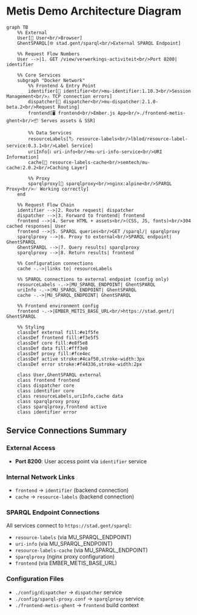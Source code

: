 # Metis Demo Architecture Diagram

```mermaid
graph TB
    %% External
    User[👤 User<br/>Browser]
    GhentSPARQL[🌐 stad.gent/sparql<br/>External SPARQL Endpoint]
    
    %% Request Flow Numbers
    User -->|1. GET /view/verwerkings-activiteit<br/>Port 8200| identifier
    
    %% Core Services
    subgraph "Docker Network"
        %% Frontend & Entry Point
        identifier[🔑 identifier<br/>mu-identifier:1.10.3<br/>Session Management<br/>⚠️ TCP connection errors]
        dispatcher[🚦 dispatcher<br/>mu-dispatcher:2.1.0-beta.2<br/>Request Routing]
        frontend[🖥️ frontend<br/>Ember.js App<br/>./frontend-metis-ghent<br/>📦 Serves assets & SSR]
        
        %% Data Services
        resourceLabels[🏷️ resource-labels<br/>lblod/resource-label-service:0.3.1<br/>Label Service]
        uriInfo[ℹ️ uri-info<br/>mu-uri-info-service<br/>URI Information]
        cache[💾 resource-labels-cache<br/>semtech/mu-cache:2.0.2<br/>Caching Layer]
        
        %% Proxy
        sparqlproxy[🔄 sparqlproxy<br/>nginx:alpine<br/>SPARQL Proxy<br/>✅ Working correctly]
    end
    
    %% Request Flow Chain
    identifier -->|2. Route request| dispatcher
    dispatcher -->|3. Forward to frontend| frontend
    frontend -->|4. Serve HTML + assets<br/>(CSS, JS, fonts)<br/>304 cached responses| User
    frontend -->|5. SPARQL queries<br/>GET /sparql/| sparqlproxy
    sparqlproxy -->|6. Proxy to external<br/>SPARQL endpoint| GhentSPARQL
    GhentSPARQL -->|7. Query results| sparqlproxy
    sparqlproxy -->|8. Return results| frontend
    
    %% Configuration connections
    cache -.->|links to| resourceLabels
    
    %% SPARQL connections to external endpoint (config only)
    resourceLabels -.->|MU_SPARQL_ENDPOINT| GhentSPARQL
    uriInfo -.->|MU_SPARQL_ENDPOINT| GhentSPARQL
    cache -.->|MU_SPARQL_ENDPOINT| GhentSPARQL
    
    %% Frontend environment config
    frontend -.->|EMBER_METIS_BASE_URL<br/>https://stad.gent/| GhentSPARQL
    
    %% Styling
    classDef external fill:#e1f5fe
    classDef frontend fill:#f3e5f5
    classDef core fill:#e8f5e8
    classDef data fill:#fff3e0
    classDef proxy fill:#fce4ec
    classDef active stroke:#4caf50,stroke-width:3px
    classDef error stroke:#f44336,stroke-width:2px
    
    class User,GhentSPARQL external
    class frontend frontend
    class dispatcher core
    class identifier core
    class resourceLabels,uriInfo,cache data
    class sparqlproxy proxy
    class sparqlproxy,frontend active
    class identifier error
```

## Service Connections Summary

### External Access
- **Port 8200**: User access point via `identifier` service

### Internal Network Links
- `frontend` → `identifier` (backend connection)
- `cache` → `resource-labels` (backend connection)

### SPARQL Endpoint Connections
All services connect to `https://stad.gent/sparql`:
- `resource-labels` (via MU_SPARQL_ENDPOINT)
- `uri-info` (via MU_SPARQL_ENDPOINT) 
- `resource-labels-cache` (via MU_SPARQL_ENDPOINT)
- `sparqlproxy` (nginx proxy configuration)
- `frontend` (via EMBER_METIS_BASE_URL)

### Configuration Files
- `./config/dispatcher` → `dispatcher` service
- `./config/sparql-proxy.conf` → `sparqlproxy` service
- `./frontend-metis-ghent` → `frontend` build context